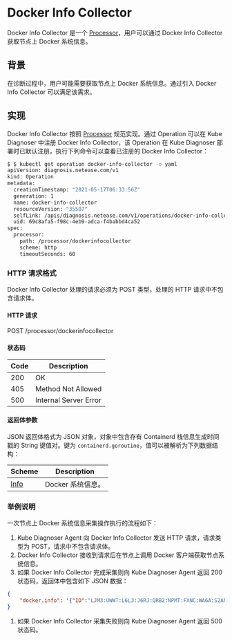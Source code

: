 # Docker Info Collector

Docker Info Collector 是一个 [Processor](../architecture/processor.md)，用户可以通过 Docker Info Collector 获取节点上 Docker 系统信息。

## 背景

在诊断过程中，用户可能需要获取节点上 Docker 系统信息。通过引入 Docker Info Collector 可以满足该需求。

## 实现

Docker Info Collector 按照 [Processor](../architecture/processor.md) 规范实现。通过 Operation 可以在 Kube Diagnoser 中注册 Docker Info Collector，该 Operation 在 Kube Diagnoser 部署时已默认注册，执行下列命令可以查看已注册的 Docker Info Collector：

```bash
$ $ kubectl get operation docker-info-collector -o yaml
apiVersion: diagnosis.netease.com/v1
kind: Operation
metadata:
  creationTimestamp: "2021-05-17T06:33:56Z"
  generation: 1
  name: docker-info-collector
  resourceVersion: "35507"
  selfLink: /apis/diagnosis.netease.com/v1/operations/docker-info-collector
  uid: 69c8afa5-f98c-4eb9-adca-f4babbd4ca52
spec:
  processor:
    path: /processor/dockerinfocollector
    scheme: http
    timeoutSeconds: 60
```

### HTTP 请求格式

Docker Info Collector 处理的请求必须为 POST 类型，处理的 HTTP 请求中不包含请求体。

#### HTTP 请求

POST /processor/dockerinfocollector

#### 状态码

| Code | Description |
|-|-|
| 200 | OK |
| 405 | Method Not Allowed |
| 500 | Internal Server Error |

#### 返回体参数

JSON 返回体格式为 JSON 对象，对象中包含存有 Containerd 栈信息生成时间戳的 String 键值对。键为 `containerd.goroutine`，值可以被解析为下列数据结构：

| Scheme | Description |
|-|-|
| [Info](https://github.com/moby/moby/blob/v19.03.15/api/types/types.go#L147) | Docker 系统信息。 |

### 举例说明

一次节点上 Docker 系统信息采集操作执行的流程如下：

1. Kube Diagnoser Agent 向 Docker Info Collector 发送 HTTP 请求，请求类型为 POST，请求中不包含请求体。
1. Docker Info Collector 接收到请求后在节点上调用 Docker 客户端获取节点系统信息。
1. 如果 Docker Info Collector 完成采集则向 Kube Diagnoser Agent 返回 200 状态码，返回体中包含如下 JSON 数据：

```json
{
    "docker.info": '{"ID":"LJM3:UWWT:L6L3:J6RJ:QRB2:NPMT:FXNC:WA6A:S2AN:JNKV:XE6V:HL7C","Containers":90,"ContainersRunning":47,"ContainersPaused":0,"ContainersStopped":43,"Images":135,"Driver":"overlay2","DriverStatus":[["Backing Filesystem","\u003cunknown\u003e"],["Supports d_type","true"],["Native Overlay Diff","true"]],"SystemStatus":null,"Plugins":{"Volume":["local"],"Network":["bridge","host","ipvlan","macvlan","null","overlay"],"Authorization":null,"Log":["awslogs","fluentd","gcplogs","gelf","journald","json-file","local","logentries","splunk","syslog"]},"MemoryLimit":true,"SwapLimit":false,"KernelMemory":true,"KernelMemoryTCP":true,"CpuCfsPeriod":true,"CpuCfsQuota":true,"CPUShares":true,"CPUSet":true,"PidsLimit":true,"IPv4Forwarding":true,"BridgeNfIptables":true,"BridgeNfIp6tables":true,"Debug":false,"NFd":272,"OomKillDisable":true,"NGoroutines":227,"SystemTime":"2021-05-18T17:23:36.750559813+08:00","LoggingDriver":"json-file","CgroupDriver":"systemd","NEventsListener":0,"KernelVersion":"4.15.0-143-generic","OperatingSystem":"Ubuntu 18.04.3 LTS","OSType":"linux","Architecture":"x86_64","IndexServerAddress":"https://index.docker.io/v1/","RegistryConfig":{"AllowNondistributableArtifactsCIDRs":[],"AllowNondistributableArtifactsHostnames":[],"InsecureRegistryCIDRs":["127.0.0.0/8"],"IndexConfigs":{"docker.io":{"Name":"docker.io","Mirrors":["https://docker.mirrors.ustc.edu.cn/"],"Secure":true,"Official":true}},"Mirrors":["https://docker.mirrors.ustc.edu.cn/"]},"NCPU":4,"MemTotal":11645636608,"GenericResources":null,"DockerRootDir":"/data","HttpProxy":"","HttpsProxy":"","NoProxy":"","Name":"netease","Labels":[],"ExperimentalBuild":false,"ServerVersion":"19.03.8","ClusterStore":"","ClusterAdvertise":"","Runtimes":{"runc":{"path":"runc"}},"DefaultRuntime":"runc","Swarm":{"NodeID":"","NodeAddr":"","LocalNodeState":"inactive","ControlAvailable":false,"Error":"","RemoteManagers":null},"LiveRestoreEnabled":false,"Isolation":"","InitBinary":"docker-init","ContainerdCommit":{"ID":"7ad184331fa3e55e52b890ea95e65ba581ae3429","Expected":"7ad184331fa3e55e52b890ea95e65ba581ae3429"},"RuncCommit":{"ID":"dc9208a3303feef5b3839f4323d9beb36df0a9dd","Expected":"dc9208a3303feef5b3839f4323d9beb36df0a9dd"},"InitCommit":{"ID":"fec3683","Expected":"fec3683"},"SecurityOptions":["name=apparmor","name=seccomp,profile=default"],"Warnings":["WARNING: No swap limit support"]}'
}
```

1. 如果 Docker Info Collector 采集失败则向 Kube Diagnoser Agent 返回 500 状态码。
